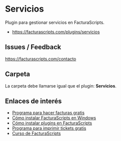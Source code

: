 # Servicios
Plugin para gestionar servicios en FacturaScripts.
- https://facturascripts.com/plugins/servicios

## Issues / Feedback
https://facturascripts.com/contacto

## Carpeta
La carpeta debe llamarse igual que el plugin: **Servicios**.

## Enlaces de interés
- [Programa para hacer facturas gratis](https://facturascripts.com/programa-para-hacer-facturas)
- [Cómo instalar FacturaScripts en Windows](https://facturascripts.com/instalar-windows)
- [Cómo instalar plugins en FacturaScripts](https://facturascripts.com/publicaciones/como-instalar-un-plugin-en-facturascripts)
- [Programa para imprimir tickets gratis](https://facturascripts.com/remote-printer)
- [Curso de FacturaScripts](https://youtube.com/playlist?list=PLNxcJ5CWZ8V6nfeVu6vieKI_d8a_ObLfY)

